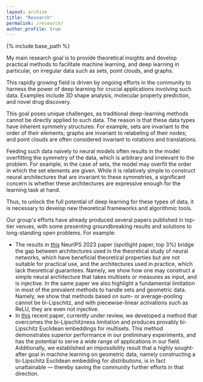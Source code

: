 ```yaml
---
layout: archive
title: "Research"
permalink: /research/
author_profile: true
---
```


{% include base_path %}

My main research goal is to provide theoretical insights and develop practical methods to facilitate machine learning, and deep learning in particular, on irregular data such as sets, point clouds, and graphs.

This rapidly growing field is driven by ongoing efforts in the community to harness the power of deep learning for crucial applications involving such data. Examples include 3D shape analysis, molecular property prediction, and novel drug discovery.

This goal poses unique challenges, as traditional deep-learning methods cannot be directly applied to such data. The reason is that these data types have inherent symmetry structures: For example, sets are invariant to the order of their elements; graphs are invariant to relabeling of their nodes; and point clouds are often considered invariant to rotations and translations.

Feeding such data naively to neural models often results in the model overfitting the symmetry of the data, which is arbitrary and irrelevant to the problem. For example, in the case of sets, the model may overfit the order in which the set elements are given. While it is relatively simple to construct neural architectures that are invariant to these symmetries, a significant concern is whether these architectures are expressive enough for the learning task at hand.

Thus, to unlock the full potential of deep learning for these types of data, it is necessary to develop new theoretical frameworks and algorithmic tools.

Our group's efforts have already produced several papers published in top-tier venues, with some presenting groundbreaking results and solutions to long-standing open problems. For example:

- The results in [this](https://tal-amir.github.io/publication/2023-12%20Neural%20Injective%20Functions) NeurIPS 2023 paper (spotlight paper, top 3%) bridge the gap between architectures used in the theoretical study of neural networks, which have beneficial theoretical properties but are not suitable for practical use, and the architectures used in practice, which lack theoretical guarantees. Namely, we show how one may construct a simple neural architecture that takes multisets or measures as input, and is injective. In the same paper we also highlight a fundamental limitation in most of the prevalent methods to handle sets and geometric data. Namely, we show that methods based on sum- or average-pooling cannot be bi-Lipschitz, and with piecewise-linear activations such as ReLU, they are even not injective.
- In [this](https://tal-amir.github.io/publication/2024-05%20Injective%20Sliced%20Wasserstein%20Embedding) recent paper, currently under review, we developed a method that overcomes the bi-Lipschitzness limitation and produces provably bi-Lipschitz Euclidean embeddings for multisets. This method demonstrates superior performance in our preliminary experiments, and has the potential to serve a wide range of applications in our field. Additionally, we established an impossibility result that a highly sought-after goal in machine learning on geometric data, namely constructing a bi-Lipschitz Euclidean embedding for _distributions_, is in fact unattainable — thereby saving the community further efforts in that direction.
